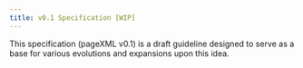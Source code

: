 ```yaml
---
title: v0.1 Specification [WIP]
---
```


This specification (pageXML v0.1) is a draft guideline designed to serve as a base for various evolutions and expansions upon this idea.
